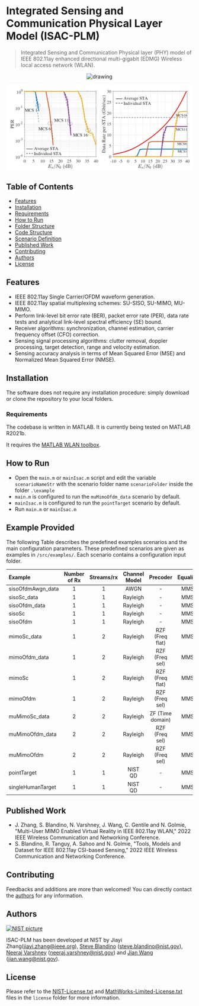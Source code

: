 # Integrated Sensing and Communication Physical Layer Model (ISAC-PLM)
> Integrated Sensing and Communication Physical layer (PHY) model of IEEE 802.11ay enhanced directional multi-gigabit (EDMG) Wireless local access network (WLAN).
<p align="center">
<img src="docs/gif/isac.gif" alt="drawing">
</p>
<p align="center">
<img src="docs/img/results.jpg" alt="drawing">
</p>


## Table of Contents
* [Features](#features)
* [Installation](#installation)
* [Requirements](#requirements)
* [How to Run](#how-to-run)
* [Folder Structure](#folder-structure)
* [Code Structure](#code-structure)
* [Scenario Definition](#scenario-definition)
* [Published Work](#published-work)
* [Contributing](#contributing)
* [Authors](#authors)
* [License](#license)

## Features
* IEEE 802.11ay Single Carrier/OFDM waveform generation.
* IEEE 802.11ay spatial multiplexing schemes: SU-SISO, SU-MIMO, MU-MIMO.
* Perform link-level bit error rate (BER), packet error rate (PER), data rate tests and analytical link-level spectral efficiency (SE) bound.
* Receiver algorithms: synchronization, channel estimation, carrier frequency offset (CFO) correction.
* Sensing signal processing algorithms: clutter removal, doppler processing, target detection, range and velocity estimation.
* Sensing accuracy analysis in terms of Mean Squared Error (MSE) and Normalized Mean Squared Error (NMSE).

## Installation
The software does not require any installation procedure: simply download or clone the repository to your local folders.

### Requirements
The codebase is written in MATLAB. It is currently being tested on MATLAB R2021b.

It requires the [MATLAB WLAN toolbox](https://www.mathworks.com/products/wlan.html).

## How to Run
* Open the `main.m` or `mainIsac.m` script and edit the variable `scenarioNameStr` with the scenario folder name `scenarioFolder` inside the folder `.\example`
* `main.m` is configured to run the `muMimoOfdm_data` scenario by default.
* `mainIsac.m` is configured to run the `pointTarget` scenario by default.
* Run `main.m` or `mainIsac.m`

## Example Provided

The following Table describes the predefined examples scenarios and the main configuration parameters. 
These predefined scenarios are given as examples in `/src/examples/`. Each scenario contains a configuration input folder.


| Example      | Number of Rx | Streams/rx | Channel Model | Precoder | Equalizer | Processing Flag | Packet 	   |
| :---         |     :---:    |   :---:    | :---: 		   |:---:     | :---:     | :---:           | :---: 	   |
| sisoOfdmAwgn_data  | 1			  | 	1	   | AWGN 	   | - 		  | MMSE 	  | 0				|	PSDU  	   |
| sisoSc_data  | 1			  | 	1	   | Rayleigh 	   | - 		  | MMSE 	  | 0				|	PSDU  	   |
| sisoOfdm_data| 1            | 	1	   | Rayleigh 	   | - 		  | MMSE 	  | 0				|   PSDU 	   |
| sisoSc	   | 1			  | 	1	   | Rayleigh 	   | - 		  | MMSE 	  | 0				|	PPDU  	   |
| sisoOfdm     | 1            | 	1	   | Rayleigh 	   | - 		  | MMSE 	  | 0				|   PPDU 	   |
| mimoSc_data  | 1			  | 	2	   | Rayleigh 	   | RZF (Freq flat)	  | MMSE 	  | 1				|	PSDU  	   |
| mimoOfdm_data| 1            | 	2	   | Rayleigh 	   | RZF (Freq sel) 		  | MMSE 	  | 1				|   PSDU 	   |
| mimoSc	   | 1			  | 	2	   | Rayleigh 	   | RZF (Freq flat) 		  | MMSE 	  | 1				|	PPDU  	   |
| mimoOfdm     | 1            | 	2	   | Rayleigh 	   | RZF (Freq sel) 		  | MMSE 	  | 1			|   PPDU 	   |
| muMimoSc_data   | 2            | 	2	   | Rayleigh 	   | ZF (Time domain) 		  | MMSE 	  | 5				|   PSDU 	   |
| muMimoOfdm_data   | 2            | 	2	   | Rayleigh 	   | RZF (Freq sel) 		  | MMSE 	  | 1				|   PSDU 	   |
| muMimoOfdm   | 2            | 	2	   | Rayleigh 	   | RZF (Freq sel) 		  | MMSE 	  | 1				|   PPDU 	   |
| pointTarget   | 1            | 	1	   | NIST QD 	   | - 		  | MMSE 	  |  0				|   PPDU 	   |
| singleHumanTarget   | 1            | 	1	   | NIST QD 	   | - 		  | MMSE 	  |  0				|   PPDU 	   |

## Published Work

- J. Zhang, S. Blandino, N. Varshney, J. Wang, C. Gentile and N. Golmie, "Multi-User MIMO Enabled Virtual Reality in IEEE 802.11ay WLAN," 2022 IEEE Wireless Communication and Networking Conference.
- S. Blandino, R. Tanguy, A. Sahoo and N. Golmie, "Tools, Models and Dataset for IEEE 802.11ay
 CSI-based Sensing," 2022 IEEE Wireless Communication and Networking Conference.

## Contributing
Feedbacks and additions are more than welcomed! You can directly contact the [authors](#Authors) for any information.


## Authors

[![NIST picture](https://github.com/usnistgov.png?size=100)](https://github.com/usnistgov)

ISAC-PLM has been developed at NIST by Jiayi Zhang(jiayi.zhang@ieee.org), [Steve Blandino](https://www.linkedin.com/in/steve-blandino) (steve.blandino@nist.gov), [Neeraj Varshney](https://www.nist.gov/people/neeraj-varshney) (neeraj.varshney@nist.gov) and [Jian Wang](https://www.nist.gov/people/jian-wang) (jian.wang@nist.gov).



## License
Please refer to the [NIST-License.txt](license/NIST-License.txt) and [MathWorks-Limited-License.txt](license/MathWorks-Limited-License.txt) files in the `license` folder for more information.

